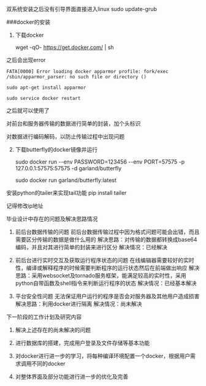 双系统安装之后没有引导界面直接进入linux
    sudo update-grub

###docker的安装

1. 下载docker

    wget -qO- https://get.docker.com/ | sh

之后会出现error

    FATA[0000] Error loading docker apparmor profile: fork/exec /sbin/apparmor_parser: no such file or directory () 

    sudo apt-get install apparmor

    sudo service docker restart

之后就可以使用了

对前台和服务器传输的数据进行简单的封装，加个头标识

对数据进行编码解码，以防止传输过程中出现问题

2. 下载butterfly的docker镜像并运行

    sudo docker run --env PASSWORD=123456 --env PORT=57575 -p 127.0.0.1:57575:57575 -d garland/butterfly

    sudo docker run garland/butterfly:latest

安装python的tailer来实现tail功能
pip install tailer

记得修改ip地址

毕业设计中存在的问题及解决思路情况
1. 前后台数据传输的问题
前后台数据传输过程中因为格式问题可能会出错，而且需要区分传输的数据是做什么用的
解决思路：对传输的数据都转换成base64编码，并且对其进行简单的封装来进行区分
解决情况：已经解决

2. 前后台进行实时交互及获取运行程序状态的问题
在线编辑器需要较好的实时性，编译或解释程序的时候需要判断程序的运行状态然后在前端做出响应
解决思路：采用websocket及tornado服务框架，能满足较高的实时性，采用python自带函数及shell指令来判断运行程序的状态
解决情况：已经基本解决

3. 平台安全性问题
无法保证用户运行的程序是否会对服务器及其他用户造成损害
解决思路：利用docker进行隔离
解决情况：尚未解决

下一阶段的工作计划及研究内容
1. 解决上述存在的尚未解决的问题

2. 进行数据库的搭建，完成用户登录及文件存储等基本功能

3. 对docker进行进一步的学习，将每种编译环境配置一个docker，根据用户需求调用不同的docker

4. 对整体界面及部分功能进行进一步的优化及完善
